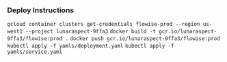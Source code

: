### Deploy Instructions
`gcloud container clusters get-credentials flowise-prod --region us-west1 --project lunaraspect-9ffa3`
`docker build -t gcr.io/lunaraspect-9ffa3/flowise:prod .`
`docker push gcr.io/lunaraspect-9ffa3/flowise:prod`
`kubectl apply -f yamls/deployment.yaml`
`kubectl apply -f yamls/service.yaml`
